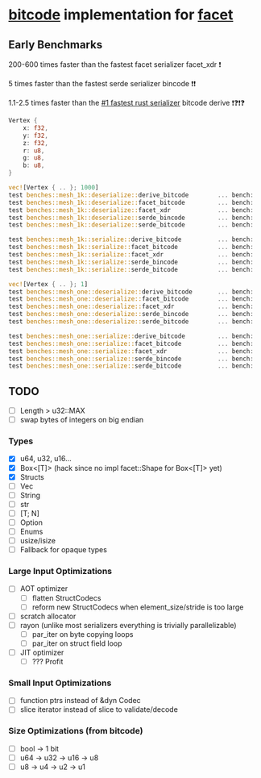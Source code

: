 
# [bitcode](https://crates.io/crates/bitcode) implementation for [facet](https://github.com/facet-rs/facet)

## Early Benchmarks

200-600 times faster than the fastest facet serializer facet_xdr ❗

5 times faster than the fastest serde serializer bincode ❗❗

1.1-2.5 times faster than the [#1 fastest rust serializer](https://github.com/djkoloski/rust_serialization_benchmark) bitcode derive ❗❓❗❓

```rust
Vertex {
    x: f32,
    y: f32,
    z: f32,
    r: u8,
    g: u8,
    b: u8,
}

vec![Vertex { .. }; 1000]
test benches::mesh_1k::deserialize::derive_bitcode        ... bench:       1,364.36 ns/iter (+/- 8.13)
test benches::mesh_1k::deserialize::facet_bitcode         ... bench:       1,246.39 ns/iter (+/- 9.39)
test benches::mesh_1k::deserialize::facet_xdr             ... bench:     239,599.73 ns/iter (+/- 2,684.90)
test benches::mesh_1k::deserialize::serde_bincode         ... bench:       6,389.17 ns/iter (+/- 29.99)
test benches::mesh_1k::deserialize::serde_bitcode         ... bench:      10,880.72 ns/iter (+/- 134.96)

test benches::mesh_1k::serialize::derive_bitcode          ... bench:       2,882.00 ns/iter (+/- 11.64)
test benches::mesh_1k::serialize::facet_bitcode           ... bench:       1,191.61 ns/iter (+/- 4.20)
test benches::mesh_1k::serialize::facet_xdr               ... bench:     665,900.70 ns/iter (+/- 8,286.51)
test benches::mesh_1k::serialize::serde_bincode           ... bench:       5,995.02 ns/iter (+/- 17.22)
test benches::mesh_1k::serialize::serde_bitcode           ... bench:       6,110.18 ns/iter (+/- 47.56)

vec![Vertex { .. }; 1]
test benches::mesh_one::deserialize::derive_bitcode       ... bench:          25.94 ns/iter (+/- 0.19)
test benches::mesh_one::deserialize::facet_bitcode        ... bench:          32.47 ns/iter (+/- 0.70)
test benches::mesh_one::deserialize::facet_xdr            ... bench:         414.10 ns/iter (+/- 13.07)
test benches::mesh_one::deserialize::serde_bincode        ... bench:          16.67 ns/iter (+/- 0.18)
test benches::mesh_one::deserialize::serde_bitcode        ... bench:         133.14 ns/iter (+/- 3.89)

test benches::mesh_one::serialize::derive_bitcode         ... bench:          37.81 ns/iter (+/- 1.54)
test benches::mesh_one::serialize::facet_bitcode          ... bench:          13.75 ns/iter (+/- 0.08)
test benches::mesh_one::serialize::facet_xdr              ... bench:         813.32 ns/iter (+/- 11.59)
test benches::mesh_one::serialize::serde_bincode          ... bench:           5.88 ns/iter (+/- 0.15)
test benches::mesh_one::serialize::serde_bitcode          ... bench:         268.27 ns/iter (+/- 4.08)
```

## TODO
- [ ] Length > u32::MAX
- [ ] swap bytes of integers on big endian

### Types
- [x] u64, u32, u16...
- [x] Box<[T]> (hack since no impl facet::Shape for Box<[T]> yet)
- [x] Structs
- [ ] Vec<T>
- [ ] String
- [ ] str
- [ ] [T; N]
- [ ] Option
- [ ] Enums
- [ ] usize/isize
- [ ] Fallback for opaque types

### Large Input Optimizations
- [ ] AOT optimizer
    - [ ] flatten StructCodecs
    - [ ] reform new StructCodecs when element_size/stride is too large
- [ ] scratch allocator
- [ ] rayon (unlike most serializers everything is trivially parallelizable)
    - [ ] par_iter on byte copying loops
    - [ ] par_iter on struct field loop
- [ ] JIT optimizer
    - [ ] ??? Profit

### Small Input Optimizations
- [ ] function ptrs instead of &dyn Codec
- [ ] slice iterator instead of slice to validate/decode

### Size Optimizations (from bitcode)
- [ ] bool -> 1 bit
- [ ] u64 -> u32 -> u16 -> u8
- [ ] u8 -> u4 -> u2 -> u1
